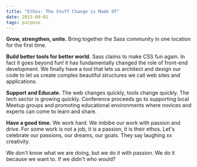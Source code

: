 ```yaml
---
title: "Ethos: The Stuff Change is Made Of"
date: 2013-09-01
tags: purpose 
---
```


**Grow, strengthen, unite.** Bring together the Sass community in one location for the first time. 

**Build better tools for better world.** Sass claims to make CSS fun again. In fact it goes beyond fun! it has fundamentally changed the role of front-end development. We finally have a tool that lets us architect and design our code to let us create complex beautiful structures we call web sites and applications. 

**Support and Educate.** The web changes quickly, tools change quickly. The tech sector is growing quickly. Conference proceeds go to supporting local Meetup groups and promoting educational environments where novices and experts can come to learn and share. 

**Have a good time.** We work hard. We imbibe our work with passion and drive. For some work is not a job, it is a passion, it is their ethos. Let's celebrate our passions, our dreams, our goals. They say laughing xx creativity. 

We don't know what we are doing, but we do it with passion. We do it because we want to. If we didn't who would? 

